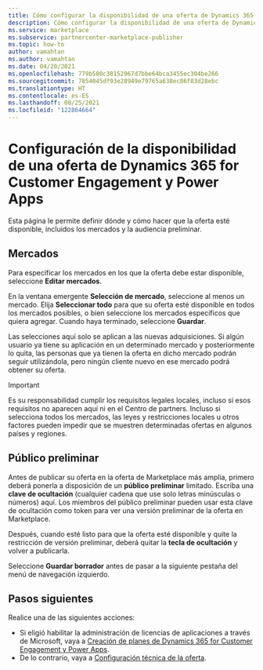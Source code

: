 ```yaml
---
title: Cómo configurar la disponibilidad de una oferta de Dynamics 365 for Customer Engagement y Power Apps en Microsoft AppSource (Azure Marketplace).
description: Cómo configurar la disponibilidad de una oferta de Dynamics 365 for Customer Engagement y Power Apps en Microsoft AppSource (Azure Marketplace).
ms.service: marketplace
ms.subservice: partnercenter-marketplace-publisher
ms.topic: how-to
author: vamahtan
ms.author: vamahtan
ms.date: 04/20/2021
ms.openlocfilehash: 779b580c38152967d7bbe64bca3455ec304be266
ms.sourcegitcommit: 7854045df93e28949e79765a638ec86f83d28ebc
ms.translationtype: HT
ms.contentlocale: es-ES
ms.lasthandoff: 08/25/2021
ms.locfileid: "122864664"
---
```

# <a name="configure-dynamics-365-for-customer-engagement--power-apps-offer-availability"></a>Configuración de la disponibilidad de una oferta de Dynamics 365 for Customer Engagement y Power Apps

Esta página le permite definir dónde y cómo hacer que la oferta esté disponible, incluidos los mercados y la audiencia preliminar.

## <a name="markets"></a>Mercados

Para especificar los mercados en los que la oferta debe estar disponible, seleccione **Editar mercados**.

En la ventana emergente **Selección de mercado**, seleccione al menos un mercado. Elija **Seleccionar todo** para que su oferta esté disponible en todos los mercados posibles, o bien seleccione los mercados específicos que quiera agregar. Cuando haya terminado, seleccione **Guardar**.

Las selecciones aquí solo se aplican a las nuevas adquisiciones. Si algún usuario ya tiene su aplicación en un determinado mercado y posteriormente lo quita, las personas que ya tienen la oferta en dicho mercado podrán seguir utilizándola, pero ningún cliente nuevo en ese mercado podrá obtener su oferta.

> [!IMPORTANT]
> Es su responsabilidad cumplir los requisitos legales locales, incluso si esos requisitos no aparecen aquí ni en el Centro de partners. Incluso si selecciona todos los mercados, las leyes y restricciones locales u otros factores pueden impedir que se muestren determinadas ofertas en algunos países y regiones.

## <a name="preview-audience"></a>Público preliminar

Antes de publicar su oferta en la oferta de Marketplace más amplia, primero deberá ponerla a disposición de un **público preliminar** limitado. Escriba una **clave de ocultación** (cualquier cadena que use solo letras minúsculas o números) aquí. Los miembros del público preliminar pueden usar esta clave de ocultación como token para ver una versión preliminar de la oferta en Marketplace.

Después, cuando esté listo para que la oferta esté disponible y quite la restricción de versión preliminar, deberá quitar la **tecla de ocultación** y volver a publicarla.

Seleccione **Guardar borrador** antes de pasar a la siguiente pestaña del menú de navegación izquierdo.

## <a name="next-steps"></a>Pasos siguientes

Realice una de las siguientes acciones:

- Si eligió habilitar la administración de licencias de aplicaciones a través de Microsoft, vaya a [Creación de planes de Dynamics 365 for Customer Engagement y Power Apps](dynamics-365-customer-engage-plans.md).
- De lo contrario, vaya a [Configuración técnica de la oferta](dynamics-365-customer-engage-technical-configuration.md).
